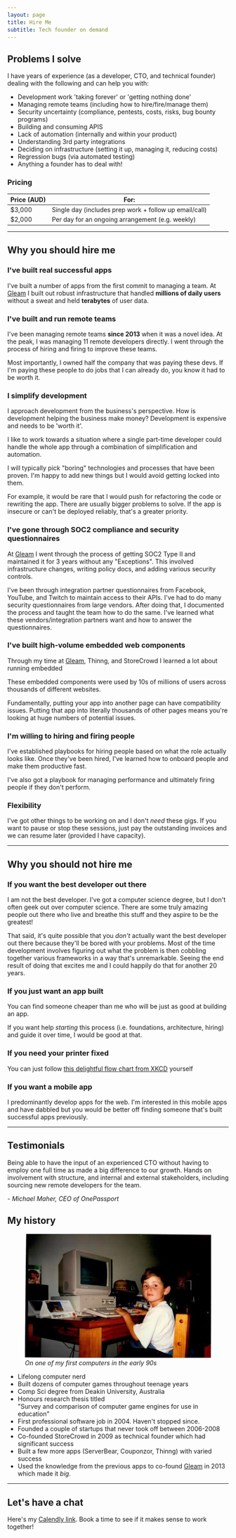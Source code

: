 ```yaml
---
layout: page
title: Hire Me
subtitle: Tech founder on demand
---
```


## Problems I solve

I have years of experience (as a developer, CTO, and technical founder) dealing with the following and can help you with:

* Development work 'taking forever' or 'getting nothing done'
* Managing remote teams (including how to hire/fire/manage them)
* Security uncertainty (compliance, pentests, costs, risks, bug bounty programs)
* Building and consuming APIS
* Lack of automation (internally and within your product) 
* Understanding 3rd party integrations
* Deciding on infrastructure (setting it up, managing it, reducing costs)
* Regression bugs (via automated testing)
* Anything a founder has to deal with!

### Pricing

| Price (AUD) | For:                                                   |
|-------------|--------------------------------------------------------|
| $3,000      | Single day (includes prep work + follow up email/call) |
| $2,000      | Per day for an ongoing arrangement (e.g. weekly)       |

---

## Why you should hire me

### I've built real successful apps

I've built a number of apps from the first commit to managing a team.  At [Gleam](https://gleam.io) I built out robust infrastructure that handled **millions of daily users** without a sweat and held **terabytes** of user data.  

### I've built and run remote teams

I've been managing remote teams **since 2013** when it was a novel idea.  At the peak, I was managing 11 remote developers directly.  I went through the process of hiring and firing to improve these teams.

Most importantly, I owned half the company that was paying these devs.  If I'm paying these people to do jobs that I can already do, you know it had to be worth it.

### I simplify development

I approach development from the business's perspective.  How is development helping the business make money?  Development is expensive and needs to be 'worth it'.

I like to work towards a situation where a single part-time developer could handle the whole app through a combination of simplification and automation.

I will typically pick "boring" technologies and processes that have been proven.  I'm happy to add new things but I would avoid getting locked into them.

For example, it would be rare that I would push for refactoring the code or rewriting the app.  There are usually bigger problems to solve.  If the app is insecure or can't be deployed reliably, that's a greater priority.

### I've gone through SOC2 compliance and security questionnaires

At [Gleam](https://gleam.io) I went through the process of getting SOC2 Type II and maintained it for 3 years without any "Exceptions".  This involved infrastructure changes, writing policy docs, and adding various security controls.   

I've been through integration partner questionnaires from Facebook, YouTube, and Twitch to maintain access to their APIs.  I've had to do many security questionnaires from large vendors.  After doing that, I documented the process and taught the team how to do the same.  I've learned what these vendors/integration partners want and how to answer the questionnaires.  

### I've built high-volume embedded web components

Through my time at [Gleam](https://gleam.io), Thinng, and StoreCrowd I learned a lot about running embedded

These embedded components were used by 10s of millions of users across thousands of different websites.

Fundamentally, putting your app into another page can have compatibility issues.  Putting that app into literally thousands of other pages means you're looking at huge numbers of potential issues.

### I'm willing to hiring and firing people

I've established playbooks for hiring people based on what the role actually looks like.  Once they've been hired, I've learned how to onboard people and make them productive fast.

I've also got a playbook for managing performance and ultimately firing people if they don't perform.

### Flexibility

I've got other things to be working on and I don't _need_ these gigs.  If you want to pause or stop these sessions, just pay the outstanding invoices and we can resume later (provided I have capacity). 

---

## Why you should not hire me

### If you want the best developer out there

I am not the best developer.  I've got a computer science degree, but I don't often geek out over computer science.  There are some truly amazing people out there who live and breathe this stuff and they aspire to be the greatest!

That said, it's quite possible that you _don't_ actually want the best developer out there because they'll be bored with your problems.  Most of the time development involves figuring out what the problem is then cobbling together various frameworks in a way that's unremarkable.  Seeing the end result of doing that excites me and I could happily do that for another 20 years. 

### If you just want an app built

You can find someone cheaper than me who will be just as good at building an app.

If you want help _starting_ this process (i.e. foundations, architecture, hiring) and guide it over time, I would be good at that. 

### If you need your printer fixed

You can just follow [this delightful flow chart from XKCD](https://xkcd.com/627/) yourself 

### If you want a mobile app

I predominantly develop apps for the web.  I'm interested in this mobile apps and have dabbled but you would be better off finding someone that's built successful apps previously.

---


## Testimonials

Being able to have the input of an experienced CTO without having to employ one full time as made a big difference to our growth. Hands on involvement with structure, and internal and external stakeholders, including sourcing new remote developers for the team.

_- Michael Maher, CEO of OnePassport_

## My history

<figure>
  <img src="/ponny-early-computer.jpg" alt="Ponny on a computer in the 80s"/>
  <figcaption><em>On one of my first computers in the early 90s</em></figcaption> 
</figure>

* Lifelong computer nerd
* Built dozens of computer games throughout teenage years
* Comp Sci degree from Deakin University, Australia
* Honours research thesis titled <br/>"Survey and comparison of computer game engines for use in education"
* First professional software job in 2004.  Haven't stopped since.
* Founded a couple of startups that never took off between 2006-2008
* Co-founded StoreCrowd in 2009 as technical founder which had significant success
* Built a few more apps (ServerBear, Couponzor, Thinng) with varied success
* Used the knowledge from the previous apps to co-found [Gleam](https://gleam.io) in 2013 which made it _big_.

---

## Let's have a chat

Here's my [Calendly link](https://calendly.com/ponny/30min).  Book a time to see if it makes sense to work together!